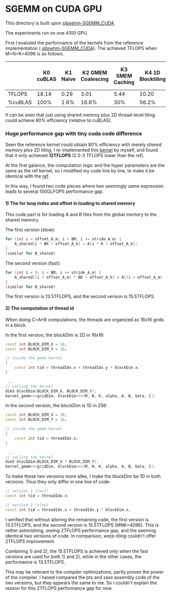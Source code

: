 # SGEMM on CUDA GPU

This directory is built upon [siboehm-SGEMM_CUDA](https://github.com/siboehm/SGEMM_CUDA).

The experiments run on one A100 GPU.

First I evaluted the performance of the kernels from the reference implementation ( [siboehm-SGEMM_CUDA](https://github.com/siboehm/SGEMM_CUDA)). The achieved TFLOPS when M=N=K=4096 is as follows.

|         | K0 cuBLAS | K1 Naive | K2 GMEM Coalescing | K3 SMEM Caching | K4 1D Blocktiling | K5 2D Blocktiling | K6 Vectorized Mem Access | K7 Avoid Bank Conflicts (Linearize) | K8 Avoid Bank Conflicts (Offset) | K9 Autotuning | K10 Warptiling |
| ------- | --------- | -------- | ------------------ | --------------- | ----------------- | ----------------- | ------------------------ | ----------------------------------- | -------------------------------- | ------------- | -------------- |
| TFLOPS  | 18.14     | 0.29     | 3.01               | 5.44            | 10.20             | 14.47             | 15.37                    | 15.28                               | 14.95                            | 15.86         | 16.78          |
| %cuBLAS | 100%      | 1.6%     | 16.6%              | 30%             | 56.2%             | 79.8%             | 84.7%                    | 84.2%                               | 82.4%                            | 87.4%         | 92.5%          |

It can be seen that just using shared memroy plus 2D thread-level tiling could achieve 80% efficiency (relative to cuBLAS).

### Huge performance gap with tiny cuda code difference

Seen the reference kernel could obtain 80% efficiency with merely *shared memory plus 2D tiling*,  I re-implemented this  [kernel](./src/kernels/03_gemm_shmem.cu) by myself,  and found that it only achieved **12TFLOPS** (2.5-3 TFLOPS lower than the ref). 

At the first galance, the computation logic and the hyper parameters are the same as the ref kernel, so I modified my code line by line, to make it be identical with the [ref](https://github.com/siboehm/SGEMM_CUDA/blob/master/src/kernels/5_kernel_2D_blocktiling.cuh). 

In this way, I found two code pieces where two seemingly same expression leads to several 100GLFOPS performance gap.

#### 1) The for loop index and offset in loading to shared memory

This code part is for loading A and B tiles from the global memory to the shared memory.

The first version (slow):

```c++
for (int i = offset_A_m; i < BM; i += stride_A_m) {
    A_shared[i * BK + offset_A_k] = A[i * K + offset_A_k];
}
(similar for B_shared)
```

The second version (fast):

```c++
for (int i = 0; i < BM; i += stride_A_m) {
    A_shared[(i + offset_A_m) * BK + offset_A_k] = A[(i + offset_A_m) * K + offset_A_k];
}
(similar for B_shared)
```

The first version is 13.5TFLOPS, and the second verison is 15.5TFLOPS.


#### 2) The computation of thread id

When doing C=A*B computations, the threads are organized as 16x16 grids in a block.

In the first version, the blockDim is 2D in 16x16:

```c++
const int BLOCK_DIM_X = 16;
const int BLOCK_DIM_Y = 16;

// inside the gemm kernel
{
	const int tid = threadIdx.x + threadIdx.y * blockDim.x;
}

 ... 
// calling the kernel
dim3 blockDim(BLOCK_DIM_X, BLOCK_DIM_Y);
kernel_gemm<<<gridDim, blockDim>>>(M, N, K, alpha, A, B, beta, C);
```

In the second version, the blockDim is 1D in 256:

```c++
const int BLOCK_DIM_X = 16;
const int BLOCK_DIM_Y = 16;

// inside the gemm kernel
{
	const int tid = threadIdx.x;
}

 ... 
// calling the kernel
dim3 blockDim(BLOCK_DIM_X * BLOCK_DIM_Y);
kernel_gemm<<<gridDim, blockDim>>>(M, N, K, alpha, A, B, beta, C);
```

To make these two versions more alike, I make the blockDim be 1D in both versions. Thus they only differ in one line of code:

```c++
// version 1 (fast)
const int tid = threadIdx.x;

// version 2 (slow)
const int tid = threadIdx.x + threadIdx.y * blockDim.x;
```

I verified that without altering the remaining code, the first version is 13.5TFLOPS, and the second version is 15.5TFLOPS (MNK=4096). This is rather astonishing, seeing  2TFLOPS performance gap, and the seeming identical two versions of code. In comparison,  *warp-tiling* couldn't offer 2TFLOPS improvement. 

Combining 1) and 2), the 15.5TFLOPS is achieved only when the fast versions are used for both 1) and 2), while in the other cases, the performance is 13.5TFLOPS.

This may be relevant to the compiler optimizations, partly proves the power of the compiler. I haved compared the ptx and sass assembly code of the two versions, but they appears the same to me. So I couldn't explain the reason for this 2TFLOPS performance gap for now.



